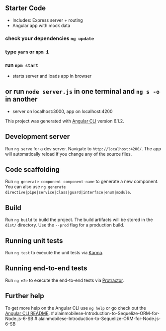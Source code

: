 ## Starter Code

* Includes: Express server + routing
* Angular app with mock data

### check your dependencies `ng update`
### type `yarn` or `npm i`
### run `npm start `
* starts server and loads app in browser

## or run `node server.js` in one terminal and `ng s -o` in another 
* server on localhost:3000, app on localhost:4200

This project was generated with [Angular CLI](https://github.com/angular/angular-cli) version 6.1.2.

## Development server

Run `ng serve` for a dev server. Navigate to `http://localhost:4200/`. The app will automatically reload if you change any of the source files.

## Code scaffolding

Run `ng generate component component-name` to generate a new component. You can also use `ng generate directive|pipe|service|class|guard|interface|enum|module`.

## Build

Run `ng build` to build the project. The build artifacts will be stored in the `dist/` directory. Use the `--prod` flag for a production build.

## Running unit tests

Run `ng test` to execute the unit tests via [Karma](https://karma-runner.github.io).

## Running end-to-end tests

Run `ng e2e` to execute the end-to-end tests via [Protractor](http://www.protractortest.org/).

## Further help

To get more help on the Angular CLI use `ng help` or go check out the [Angular CLI README](https://github.com/angular/angular-cli/blob/master/README.md).
#   a l a i n m o b i l e s e - I n t r o d u c t i o n - t o - S e q u e l i z e - O R M - f o r - N o d e . j s - 6 - S B  
 #   a l a i n m o b i l e s e - I n t r o d u c t i o n - t o - S e q u e l i z e - O R M - f o r - N o d e . j s - 6 - S B  
 